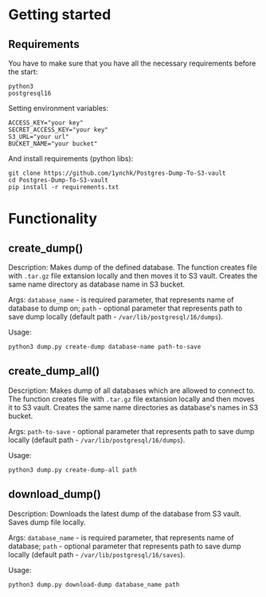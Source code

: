 # Getting started

## Requirements
You have to make sure that you have all the necessary requirements before the start:
```
python3
postgresql16
```

Setting environment variables:
```
ACCESS_KEY="your key"
SECRET_ACCESS_KEY="your key"
S3_URL="your url"
BUCKET_NAME="your bucket"
```

And install requirements (python libs):
```
git clone https://github.com/1ynchk/Postgres-Dump-To-S3-vault
cd Postgres-Dump-To-S3-vault
pip install -r requirements.txt
```
# Functionality 
## create_dump()
Description: 
Makes dump of the defined database. The function creates file with `.tar.gz` file extansion locally and then moves it to S3 vault. Creates the same name directory as database name in S3 bucket.

Args:
`database_name` - is required parameter, that represents name of database to dump on;
`path` - optional parameter that represents path to save dump locally (default path - `/var/lib/postgresql/16/dumps`). 

Usage:
```
python3 dump.py create-dump database-name path-to-save
```

## create_dump_all()
Description: 
Makes dump of all databases which are allowed to connect to. The function creates file with `.tar.gz` file extansion locally and then moves it to S3 vault. Creates the same name directories as database's names in S3 bucket.

Args:
`path-to-save` - optional parameter that represents path to save dump locally (default path - `/var/lib/postgresql/16/dumps`). 

Usage:
```
python3 dump.py create-dump-all path
```

## download_dump()
Description:
Downloads the latest dump of the database from S3 vault. Saves dump file locally. 

Args:
`database_name` - is required parameter, that represents name of database;
`path` - optional parameter that represents path to save dump locally (default path - `/var/lib/postgresql/16/saves`).

Usage:
```
python3 dump.py download-dump database_name path
```
